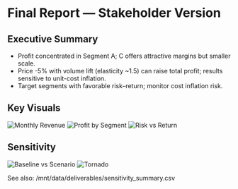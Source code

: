 # Final Report — Stakeholder Version

## Executive Summary
- Profit concentrated in Segment A; C offers attractive margins but smaller scale.
- Price -5% with volume lift (elasticity ~1.5) can raise total profit; results sensitive to unit-cost inflation.
- Target segments with favorable risk–return; monitor cost inflation risk.

## Key Visuals
![Monthly Revenue](/mnt/data/deliverables/images/line_monthly_revenue.png)
![Profit by Segment](/mnt/data/deliverables/images/bar_profit_by_segment.png)
![Risk vs Return](/mnt/data/deliverables/images/scatter_risk_return.png)

## Sensitivity
![Baseline vs Scenario](/mnt/data/deliverables/images/sens_profit_baseline_vs_scenario.png)
![Tornado](/mnt/data/deliverables/images/tornado_assumptions.png)

See also: /mnt/data/deliverables/sensitivity_summary.csv
